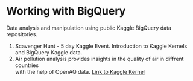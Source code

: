 # Working with BigQuery
Data analysis and manipulation using public Kaggle BigQuery data repositories.

1. Scavenger Hunt - 5 day Kaggle Event. Introduction to Kaggle Kernels and BigQuery Kaggle data.
2. Air pollution analysis provides insights in the quality of air in diffrent countries  
with the help of OpenAQ data. [Link to Kaggle Kernel](https://www.kaggle.com/dawnsungazer/global-air-pollution-analysis-with-openaq)


